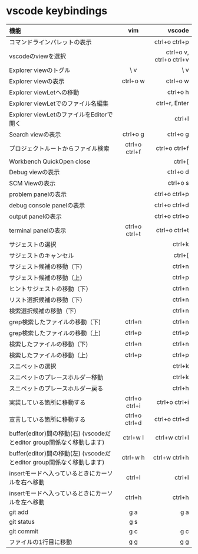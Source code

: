 # vscode keybindings

|機能|vim|vscode|
|:-|:-:|-:|
|コマンドラインパレットの表示||ctrl+o ctrl+p|
|vscodeのviewを選択||ctrl+o v, ctrl+o ctrl+v|
|Explorer viewのトグル|\ v|\ v|
|Explorer viewの表示|ctrl+o w|ctrl+o w|
|Explorer viewLetへの移動||ctrl+o h|
|Explorer viewLetでのファイル名編集||ctrl+r, Enter|
|Explorer viewLetのファイルをEditorで開く||ctrl+l|
|Search viewの表示|ctrl+o g|ctrl+o g|
|プロジェクトルートからファイル検索|ctrl+o ctrl+f|ctrl+o ctrl+f|
|Workbench QuickOpen close||ctrl+[|
|Debug viewの表示||ctrl+o d|
|SCM Viewの表示||ctrl+o s|
|problem panelの表示||ctrl+o ctrl+p|
|debug console panelの表示||ctrl+o ctrl+d|
|output panelの表示||ctrl+o ctrl+o|
|terminal panelの表示|ctrl+o ctrl+t|ctrl+o ctrl+t|
|サジェストの選択||ctrl+k|
|サジェストのキャンセル||ctrl+[|
|サジェスト候補の移動（下）||ctrl+n|
|サジェスト候補の移動（上）||ctrl+p|
|ヒントサジェストの移動（下）||ctrl+n|
|リスト選択候補の移動（下）||ctrl+n|
|検索選択候補の移動（下）||ctrl+n|
|grep検索したファイルの移動（下)|ctrl+n|ctrl+n|
|grep検索したファイルの移動（上)|ctrl+p|ctrl+p|
|検索したファイルの移動（下)|ctrl+n|ctrl+n|
|検索したファイルの移動（上)|ctrl+p|ctrl+p|
|スニペットの選択||ctrl+k|
|スニペットのプレースホルダー移動||ctrl+k|
|スニペットのプレースホルダー戻る||ctrl+h|
|実装している箇所に移動する|ctrl+o ctrl+i|ctrl+o ctrl+i|
|宣言している箇所に移動する|ctrl+o ctrl+d|ctrl+o ctrl+d|
|buffer(editor)間の移動(右) (vscodeだとeditor group関係なく移動します)|ctrl+w l|ctrl+w ctrl+l|
|buffer(editor)間の移動(左) (vscodeだとeditor group関係なく移動します)|ctrl+w h|ctrl+w ctrl+h|
|insertモードへ入っているときにカーソルを右へ移動|ctrl+l|ctrl+l|
|insertモードへ入っているときにカーソルを左へ移動|ctrl+h|ctrl+h|
|git add|g a|g a|
|git status|g s|
|git commit|g c|g c|
|ファイルの1行目に移動|g g|g g|
